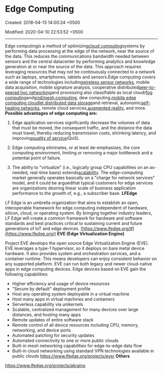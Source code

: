 # Edge Computing

Created: 2018-04-13 14:00:24 +0500

Modified: 2020-04-10 22:53:52 +0500

---

Edge computingis a method of optimizing[cloud computing](https://en.wikipedia.org/wiki/Cloud_computing)systems by performing data processing at the edge of the network, near the source of the data.
This reduces the communications bandwidth needed between sensors and the central datacenter by performing analytics and knowledge generation at or near the source of the data.
This approach requires leveraging resources that may not be continuously connected to a network such as laptops, smartphones, tablets and sensors.Edge computing covers a wide range of technologies including[wireless sensor networks](https://en.wikipedia.org/wiki/Wireless_sensor_network), mobile data acquisition, mobile signature analysis, cooperative distributed[peer-to-peer](https://en.wikipedia.org/wiki/Peer-to-peer)[ad hoc networking](https://en.wikipedia.org/wiki/Ad_hoc_networking)and processing also classifiable as local cloud/[fog computing](https://en.wikipedia.org/wiki/Fog_computing)and[grid/mesh computing](https://en.wikipedia.org/wiki/Grid_computing), dew computing,[mobile edge computing](https://en.wikipedia.org/wiki/Mobile_edge_computing),[cloudlet](https://en.wikipedia.org/wiki/Cloudlet),[distributed data storage](https://en.wikipedia.org/wiki/Distributed_data_store)and retrieval, autonomic[self-healing networks](https://en.wikipedia.org/wiki/Self-healing_ring), remote cloud services,[augmented reality](https://en.wikipedia.org/wiki/Augmented_reality), and more.
**Possible advantages of edge computing are:**

1.  Edge application services significantly decrease the volumes of data that must be moved, the consequent traffic, and the distance the data must travel, thereby reducing transmission costs, shrinking latency, and improving[quality of service](https://en.wikipedia.org/wiki/Quality_of_service)(QoS).

2.  Edge computing eliminates, or at least de-emphasizes, the core computing environment, limiting or removing a major bottleneck and a potential point of failure.

3.  The ability to "virtualize" (i.e., logically group CPU capabilities on an as-needed, real-time basis) extends[scalability](https://en.wikipedia.org/wiki/Scalability). The edge-computing market generally operates basically on a "charge for network services" model, and it could be arguedthat typical customers for edge services are organizations desiring linear scale of business application performance to the growth of, e.g., a subscriber base.
**LFEdge**

LF Edge is an umbrella organization that aims to establish an open, interoperable framework for edge computing independent of hardware, silicon, cloud, or operating system. By bringing together industry leaders, LF Edge will create a common framework for hardware and software standards and best practices critical to sustaining current and future generations of IoT and edge devices.
[https://www.lfedge.org/#](https://www.lfedge.org/)
**EVE (Edge Virtualization Engine)**

Project EVE develops the open source Edge Virtualization Engine (EVE). EVE leverages a type-1 hypervisor, so it deploys on bare metal device hardware. It also provides system and orchestration services, and a container runtime. This means developers can enjoy consistent behavior on any supported platform. EVE can run both legacy and newer cloud-native apps in edge computing devices.
Edge devices based on EVE gain the following capabilities:
-   Higher efficiency and usage of device resources
-   "Secure by default" deployment profile
-   Host any operating system deployable in a virtual machine
-   Host many apps in virtual machines and containers
-   Serverless capability via unikernels
-   Scalable, centralized management for many devices over large distances, and hosting many apps
-   Remote updates of entire software stack
-   Remote control of all device resources including CPU, memory, networking, and device ports
-   Automated patching for security updates
-   Automated connectivity to one or more public clouds
-   Built-in mesh networking capabilities for edge-to-edge data flow
-   Built-in cloud networking using standard VPN technologies available in public clouds
<https://www.lfedge.org/projects/eve/>
**Others**

<https://www.lfedge.org/projects/akraino>
